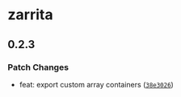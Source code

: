 # zarrita

## 0.2.3

### Patch Changes

- feat: export custom array containers ([`38e3026`](https://github.com/manzt/zarrita.js/commit/38e3026513526d6b8411e0d637bf552e7844405e))
